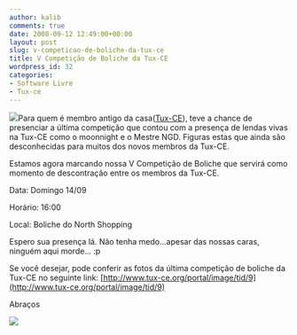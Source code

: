 ```yaml
---
author: kalib
comments: true
date: 2008-09-12 12:49:00+00:00
layout: post
slug: v-competicao-de-boliche-da-tux-ce
title: V Competição de Boliche da Tux-CE
wordpress_id: 32
categories:
- Software Livre
- Tux-ce
---
```


[![](http://3.bp.blogspot.com/_5kfJplBiYy0/SMpmfjTU1DI/AAAAAAAAAIo/kvwfK8TYpnc/s320/caue_boliche_650px_black.jpg)](http://3.bp.blogspot.com/_5kfJplBiYy0/SMpmfjTU1DI/AAAAAAAAAIo/kvwfK8TYpnc/s1600-h/caue_boliche_650px_black.jpg)Para quem é membro antigo da casa([Tux-CE](http://www.tux-ce.org/)), teve a chance de presenciar a última competição que contou com a presença de lendas vivas na Tux-CE como o moonnight e o Mestre NGD. Figuras estas que ainda são desconhecidas para muitos dos novos membros da Tux-CE.




Estamos agora marcando nossa V Competição de Boliche que servirá como momento de descontração entre os membros da Tux-CE.




Data: Domingo 14/09  

Horário: 16:00  

Local: Boliche do North Shopping




Espero sua presença lá. Não tenha medo...apesar das nossas caras, ninguém aqui morde... :p




Se você desejar, pode conferir as fotos da última competição de boliche da Tux-CE no seguinte link: [http://www.tux-ce.org/portal/image/tid/9](http://www.tux-ce.org/portal/image/tid/9)




Abraços




![](http://img376.imageshack.us/img376/8000/userbar635980sd7.gif)



